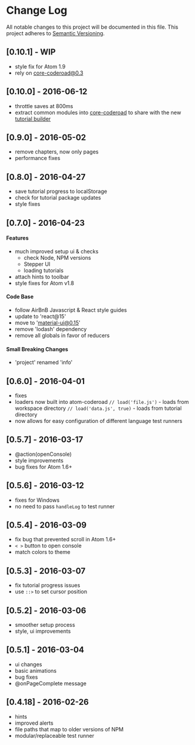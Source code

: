 # Change Log
All notable changes to this project will be documented in this file.
This project adheres to [Semantic Versioning](http://semver.org/).

## [0.10.1] - WIP
- style fix for Atom 1.9
- rely on core-coderoad@0.3

## [0.10.0] - 2016-06-12
- throttle saves at 800ms
- extract common modules into [core-coderoad](https://github.com/coderoad/core-coderoad) to share with the new [tutorial builder](https://github.com/coderoad/builder-coderoad)

## [0.9.0] - 2016-05-02
- remove chapters, now only pages
- performance fixes

## [0.8.0] - 2016-04-27
- save tutorial progress to localStorage
- check for tutorial package updates
- style fixes

## [0.7.0] - 2016-04-23

#### Features
- much improved setup ui & checks
  - check Node, NPM versions
  - Stepper UI
  - loading tutorials
- attach hints to toolbar
- style fixes for Atom v1.8

#### Code Base
- follow AirBnB Javascript & React style guides
- update to 'react@15'
- move to 'material-ui@0.15'
- remove 'lodash' dependency
- remove all globals in favor of reducers

#### Small Breaking Changes
- 'project' renamed 'info'

## [0.6.0] - 2016-04-01
- fixes
- loaders now built into atom-coderoad
  `// load('file.js')`        - loads from workspace directory
  `// load('data.js', true)`  - loads from tutorial directory
- now allows for easy configuration of different language test runners

## [0.5.7] - 2016-03-17
- @action(openConsole)
- style improvements
- bug fixes for Atom 1.6+

## [0.5.6] - 2016-03-12
- fixes for Windows
- no need to pass `handleLog` to test runner

## [0.5.4] - 2016-03-09
- fix bug that prevented scroll in Atom 1.6+
- `< >` button to open console
- match colors to theme

## [0.5.3] - 2016-03-07
- fix tutorial progress issues
- use `::>` to set cursor position

## [0.5.2] - 2016-03-06
- smoother setup process
- style, ui improvements

## [0.5.1] - 2016-03-04
- ui changes
- basic animations
- bug fixes
- @onPageComplete message

## [0.4.18] - 2016-02-26
- hints
- improved alerts
- file paths that map to older versions of NPM
- modular/replaceable test runner
